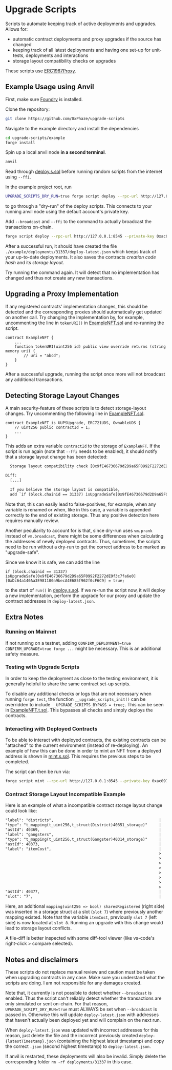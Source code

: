 # Upgrade Scripts

Scripts to automate keeping track of active deployments and upgrades. Allows for:
- automatic contract deployments and proxy upgrades if the source has changed
- keeping track of all latest deployments and having one set-up for unit-tests, deployments and interactions
- storage layout compatibility checks on upgrades

These scripts use [ERC1967Proxy](https://github.com/0xPhaze/UDS/blob/master/src/proxy/ERC1967Proxy.sol).

## Example Usage using Anvil

First, make sure [Foundry](https://book.getfoundry.sh) is installed.

Clone the repository:
```sh
git clone https://github.com/0xPhaze/upgrade-scripts
```

Navigate to the example directory and install the dependencies
```sh
cd upgrade-scripts/example
forge install
```

Spin up a local anvil node **in a second terminal**.
```sh
anvil
```

Read through [deploy.s.sol](./example/script/deploy.s.sol) before running random scripts from the internet using `--ffi`.

In the example project root, run
```sh
UPGRADE_SCRIPTS_DRY_RUN=true forge script deploy --rpc-url http://127.0.0.1:8545 --private-key 0xac0974bec39a17e36ba4a6b4d238ff944bacb478cbed5efcae784d7bf4f2ff80 -vvvv --ffi
```
to go through a "dry-run" of the deploy scripts.
This connects to your running anvil node using the default account's private key.

Add `--broadcast` and `--ffi` to the command to actually broadcast the transactions on-chain.
```sh
forge script deploy --rpc-url http://127.0.0.1:8545 --private-key 0xac0974bec39a17e36ba4a6b4d238ff944bacb478cbed5efcae784d7bf4f2ff80 -vvvv --broadcast --ffi
```

After a successful run, it should have created the file `./example/deployments/31337/deploy-latest.json` which keeps track of your up-to-date deployments. It also saves the contracts *creation code hash* and its *storage layout*.

Try running the command again. 
It will detect that no implementation has changed and thus not create any new transactions.

## Upgrading a Proxy Implementation

If any registered contracts' implementation changes, this should be detected and the corresponding proxies should automatically get updated on another call.
Try changing the implementation by, for example, uncommenting the line in `tokenURI()` in [ExampleNFT.sol](./example/src/ExampleNFT.sol) and re-running the script.

```solidity
contract ExampleNFT {
    ...
    function tokenURI(uint256 id) public view override returns (string memory uri) {
        // uri = "abcd";
    }
}
```

After a successful upgrade, running the script once more will not broadcast any additional transactions.

## Detecting Storage Layout Changes

A main security-feature of these scripts is to detect storage-layout changes.
Try uncommenting the following line in [ExampleNFT.sol](./example/src/ExampleNFT.sol).

```solidity
contract ExampleNFT is UUPSUpgrade, ERC721UDS, OwnableUDS {
    // uint256 public contractId = 1;
    ...
}
```

This adds an extra variable `contractId` to the storage of `ExampleNFT`.
If the script is run again (note that `--ffi` needs to be enabled),
it should notify that a storage layout change has been detected:
```diff
  Storage layout compatibility check [0x9fE46736679d2D9a65F0992F2272dE9f3c7fa6e0 <-> 0xDc64a140Aa3E981100a9becA4E685f962f0cF6C9]: fail
  
Diff:
  [...]

  If you believe the storage layout is compatible,
  add `if (block.chainid == 31337) isUpgradeSafe[0x9fE46736679d2D9a65F0992F2272dE9f3c7fa6e0][0xDc64a140Aa3E981100a9becA4E685f962f0cF6C9] = true;` to `run()` in your deploy script.
```

Note that, this can easily lead to false-positives, for example, when any variable is renamed
or when, like in this case, a variable is appended correctly to the end of existing storage.
Thus any positive detection here requires manually review.

Another peculiarity to account for is that, since dry-run uses `vm.prank` instead of `vm.broadcast`, there might be some differences when calculating the addresses of newly deployed contracts. Thus, sometimes, the scripts need to be run without a dry-run to get the correct address to be marked as "upgrade-safe".

Since we know it is safe, we can add the line
```solidity
if (block.chainid == 31337) isUpgradeSafe[0x9fE46736679d2D9a65F0992F2272dE9f3c7fa6e0][0xDc64a140Aa3E981100a9becA4E685f962f0cF6C9] = true;
```
to the start of `run()` in [deploy.s.sol](./example/script/deploy.s.sol).
If we re-run the script now, it will deploy a new implementation, perform the upgrade for our proxy and update the contract addresses in `deploy-latest.json`.

## Extra Notes

### Running on Mainnet
If not running on a testnet, adding `CONFIRM_DEPLOYMENT=true CONFIRM_UPGRADE=true forge ...` might be necessary. This is an additional safety measure. 

### Testing with Upgrade Scripts

In order to keep the deployment as close to the testing environment, 
it is generally helpful to share the same contract set-up scripts.

To disable any additional checks or logs that are not necessary when running `forge test`,
the function `__upgrade_scripts_init()` can be overridden to
include `__UPGRADE_SCRIPTS_BYPASS = true;`. This can be seen in [ExampleNFT.t.sol](./example/test/ExampleNFT.t.sol).
This bypasses all checks and simply deploys the contracts.

### Interacting with Deployed Contracts

To be able to interact with deployed contracts, the existing contracts can
be "attached" to the current environment (instead of re-deploying).
An example of how this can be done in order to mint an NFT from a deployed
address is shown in [mint.s.sol](./example/script/mint.s.sol). 
This requires the previous steps to be completed.

The script can then be run via:
```sh
forge script mint --rpc-url http://127.0.0.1:8545 --private-key 0xac0974bec39a17e36ba4a6b4d238ff944bacb478cbed5efcae784d7bf4f2ff80 -vvvv --broadcast
```

### Contract Storage Layout Incompatible Example

Here is an example of what a incompatible contract storage layout change could look like:

```diff
"label": "districts",                                              |           "label": "sharesRegistered",
"type": "t_mapping(t_uint256,t_struct(District)40351_storage)"     |           "type": "t_mapping(t_uint256,t_bool)"
"astId": 40369,                                                    |           "astId": 40531,
"label": "gangsters",                                              |           "label": "districts",
"type": "t_mapping(t_uint256,t_struct(Gangster)40314_storage)"     |           "type": "t_mapping(t_uint256,t_struct(District)40514_storage)"
"astId": 40373,                                                    |           "astId": 40536,
"label": "itemCost",                                               |           "label": "gangsters",
                                                                   >           "type": "t_mapping(t_uint256,t_struct(Gangster)40477_storage)"
                                                                   >         },
                                                                   >         {
                                                                   >           "astId": 40540,
                                                                   >           "contract": "src/GangWar.sol:GangWar",
                                                                   >           "label": "itemCost",
                                                                   >           "offset": 0,
                                                                   >           "slot": "7",
"astId": 40377,                                                    |           "astId": 40544,
"slot": "7",                                                       |           "slot": "8",
```

Here, an additional `mapping(uint256 => bool) sharesRegistered` (right side) was inserted in a storage struct at a slot (`slot 7`)
where previously another mapping existed. Note that the variable `itemCost`, previously `slot 7` (left side) is now located at `slot 8`.
Running an upgrade with this change would lead to storage layout conflicts.

A file-diff is better inspected with some diff-tool viewer (like vs-code's right-click > compare selected).

## Notes and disclaimers
These scripts do not replace manual review and caution must be taken when upgrading contracts
in any case.
Make sure you understand what the scripts are doing. I am not responsible for any damages created.

Note that, it currently is not possible to detect whether `--broadcast` is enabled.
Thus the script can't reliably detect whether the transactions are only simulated or sent
on-chain. For that reason, `UPGRADE_SCRIPT_DRY_RUN=true` must ALWAYS be set when `--broadcast` is passed in.
Otherwise this will update `deploy-latest.json` with addresses that haven't actually been deployed yet and will complain on the next run.

When `deploy-latest.json` was updated with incorrect addresses for this reason, just delete the file and the incorrect previously created `deploy-{latestTimestamp}.json` (containing the highest latest timestamp) and copy the correct `.json` (second highest timestamp) to `deploy-latest.json`.

If anvil is restarted, these deployments will also be invalid.
Simply delete the corresponding folder `rm -rf deployments/31337` in this case.